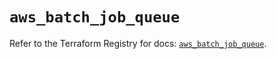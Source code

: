 # `aws_batch_job_queue`

Refer to the Terraform Registry for docs: [`aws_batch_job_queue`](https://registry.terraform.io/providers/hashicorp/aws/5.60.0/docs/resources/batch_job_queue).
